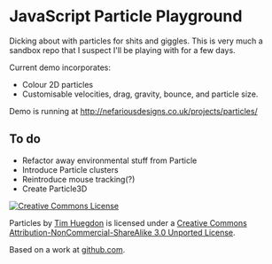 JavaScript Particle Playground
==============================

Dicking about with particles for shits and giggles. This is very much a sandbox
repo that I suspect I'll be playing with for a few days.

Current demo incorporates:

 *  Colour 2D particles
 *  Customisable velocities, drag, gravity, bounce, and particle size.

Demo is running at <http://nefariousdesigns.co.uk/projects/particles/>

To do
-----

 *  Refactor away environmental stuff from Particle
 *  Introduce Particle clusters
 *  Reintroduce mouse tracking(?)
 *  Create Particle3D
 
<a rel="license" href="http://creativecommons.org/licenses/by-nc-sa/3.0/"><img alt="Creative Commons License" style="border-width:0" src="http://i.creativecommons.org/l/by-nc-sa/3.0/88x31.png" /></a>

<span xmlns:dct="http://purl.org/dc/terms/" property="dct:title">Particles</span> by <a xmlns:cc="http://creativecommons.org/ns#" href="http://timhuegdon.com" property="cc:attributionName" rel="cc:attributionURL">Tim Huegdon</a> is licensed under a <a rel="license" href="http://creativecommons.org/licenses/by-nc-sa/3.0/">Creative Commons Attribution-NonCommercial-ShareAlike 3.0 Unported License</a>.

Based on a work at <a xmlns:dct="http://purl.org/dc/terms/" href="https://github.com/nefarioustim/particles" rel="dct:source">github.com</a>.